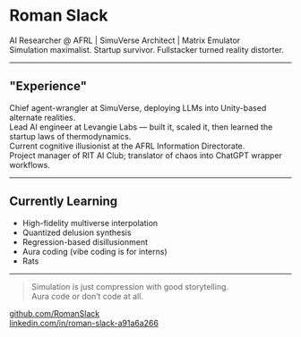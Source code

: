 # Roman Slack

AI Researcher @ AFRL | SimuVerse Architect | Matrix Emulator  
Simulation maximalist. Startup survivor. Fullstacker turned reality distorter.

---

## "Experience"

Chief agent-wrangler at SimuVerse, deploying LLMs into Unity-based alternate realities.  
Lead AI engineer at Levangie Labs — built it, scaled it, then learned the startup laws of thermodynamics.  
Current cognitive illusionist at the AFRL Information Directorate.  
Project manager of RIT AI Club; translator of chaos into ChatGPT wrapper workflows.  

---

## Currently Learning

- High-fidelity multiverse interpolation  
- Quantized delusion synthesis  
- Regression-based disillusionment  
- Aura coding (vibe coding is for interns)  
- Rats  

---

> Simulation is just compression with good storytelling.  
> Aura code or don’t code at all.  

[github.com/RomanSlack](https://github.com/RomanSlack)  
[linkedin.com/in/roman-slack-a91a6a266](https://www.linkedin.com/in/roman-slack-a91a6a266)
